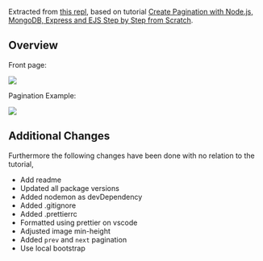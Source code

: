 Extracted from [this repl](https://repl.it/@NguyenDa18/NodePaginationExample), based on tutorial [Create Pagination with Node.js, MongoDB, Express and EJS Step by Step from Scratch](https://evdokimovm.github.io/javascript/nodejs/mongodb/pagination/expressjs/ejs/bootstrap/2017/08/20/create-pagination-with-nodejs-mongodb-express-and-ejs-step-by-step-from-scratch.html).

## Overview
Front page:

![](https://i.imgur.com/M8HoUbU.png)

Pagination Example:

![](https://i.imgur.com/rvvEJmR.png)

## Additional Changes
Furthermore the following changes have been done with no relation to the tutorial,
- Add readme
- Updated all package versions
- Added nodemon as devDependency
- Added .gitignore
- Added .prettierrc
- Formatted using prettier on vscode
- Adjusted image min-height
- Added `prev` and `next` pagination
- Use local bootstrap